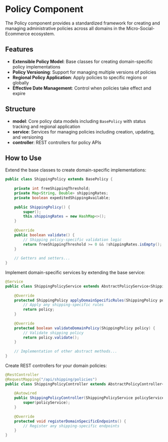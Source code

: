 # Policy Component

The Policy component provides a standardized framework for creating and managing administrative policies across all domains in the Micro-Social-Ecommerce ecosystem.

## Features

- **Extensible Policy Model**: Base classes for creating domain-specific policy implementations
- **Policy Versioning**: Support for managing multiple versions of policies
- **Regional Policy Application**: Apply policies to specific regions or globally
- **Effective Date Management**: Control when policies take effect and expire

## Structure

- **model**: Core policy data models including `BasePolicy` with status tracking and regional application
- **service**: Services for managing policies including creation, updating, and versioning
- **controller**: REST controllers for policy APIs

## How to Use

Extend the base classes to create domain-specific implementations:

```java
public class ShippingPolicy extends BasePolicy {
    
    private int freeShippingThreshold;
    private Map<String, Double> shippingRates;
    private boolean expeditedShippingAvailable;
    
    public ShippingPolicy() {
        super();
        this.shippingRates = new HashMap<>();
    }
    
    @Override
    public boolean validate() {
        // Shipping policy-specific validation logic
        return freeShippingThreshold >= 0 && !shippingRates.isEmpty();
    }
    
    // Getters and setters...
}
```

Implement domain-specific services by extending the base service:

```java
@Service
public class ShippingPolicyService extends AbstractPolicyService<ShippingPolicy> {
    
    @Override
    protected ShippingPolicy applyDomainSpecificRules(ShippingPolicy policy) {
        // Apply any shipping-specific rules
        return policy;
    }
    
    @Override
    protected boolean validateDomainPolicy(ShippingPolicy policy) {
        // Validate shipping policy
        return policy.validate();
    }
    
    // Implementation of other abstract methods...
}
```

Create REST controllers for your domain policies:

```java
@RestController
@RequestMapping("/api/shipping/policies")
public class ShippingPolicyController extends AbstractPolicyController<ShippingPolicy, ShippingPolicyService> {
    
    @Autowired
    public ShippingPolicyController(ShippingPolicyService policyService) {
        super(policyService);
    }
    
    @Override
    protected void registerDomainSpecificEndpoints() {
        // Register any shipping-specific endpoints
    }
}
```

